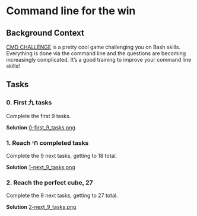 # Command line for the win

## Background Context
[CMD CHALLENGE](https://alx-intranet.hbtn.io/rltoken/a83_NOBEtXgFr1Yqej0HYA) is a pretty cool game challenging you on Bash skills. Everything is done via the command line and the questions are becoming increasingly complicated. It’s a good training to improve your command line skills!

## Tasks

### 0. First 九 tasks
Complete the first 9 tasks.

**Solution** [0-first_9_tasks.png](0-first_9_tasks.png)

### 1. Reach חי completed tasks

Complete the 9 next tasks, getting to 18 total.

**Solution** [1-next_9_tasks.png](1-next_9_tasks.png)

### 2. Reach the perfect cube, 27

Complete the 9 next tasks, getting to 27 total.

**Solution** [2-next_9_tasks.png](2-next_9_tasks.png)
